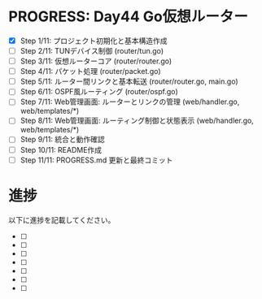 # PROGRESS: Day44 Go仮想ルーター

- [x] Step 1/11: プロジェクト初期化と基本構造作成
- [ ] Step 2/11: TUNデバイス制御 (router/tun.go)
- [ ] Step 3/11: 仮想ルーターコア (router/router.go)
- [ ] Step 4/11: パケット処理 (router/packet.go)
- [ ] Step 5/11: ルーター間リンクと基本転送 (router/router.go, main.go)
- [ ] Step 6/11: OSPF風ルーティング (router/ospf.go)
- [ ] Step 7/11: Web管理画面: ルーターとリンクの管理 (web/handler.go, web/templates/*)
- [ ] Step 8/11: Web管理画面: ルーティング制御と状態表示 (web/handler.go, web/templates/*)
- [ ] Step 9/11: 統合と動作確認
- [ ] Step 10/11: README作成
- [ ] Step 11/11: PROGRESS.md 更新と最終コミット

# 進捗

以下に進捗を記載してください。


- [ ] 
- [ ] 
- [ ] 
- [ ] 
- [ ] 
- [ ] 
- [ ] 
